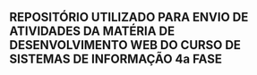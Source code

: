## REPOSITÓRIO UTILIZADO PARA ENVIO DE ATIVIDADES DA MATÉRIA DE DESENVOLVIMENTO WEB DO CURSO DE SISTEMAS DE INFORMAÇÃO 4a FASE